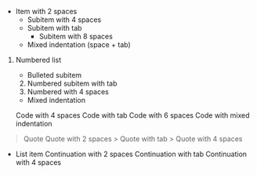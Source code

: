   - Item with 2 spaces
    - Subitem with 4 spaces
	- Subitem with tab
        - Subitem with 8 spaces
  	- Mixed indentation (space + tab)

1. Numbered list
   - Bulleted subitem
	2. Numbered subitem with tab
    3. Numbered with 4 spaces
  	- Mixed indentation

    Code with 4 spaces
	Code with tab
      Code with 6 spaces
  	Code with mixed indentation

> Quote
  > Quote with 2 spaces
	> Quote with tab
    > Quote with 4 spaces

- List item
  Continuation with 2 spaces
	Continuation with tab
    Continuation with 4 spaces